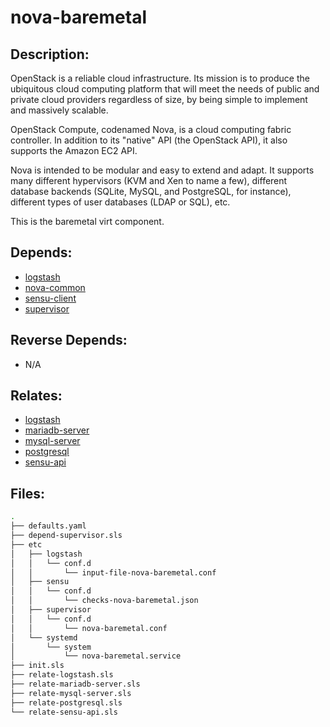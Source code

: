 # nova-baremetal

## Description:

OpenStack is a reliable cloud infrastructure. Its mission is to produce the ubiquitous cloud computing platform that will meet the needs of public and private cloud providers regardless of size, by being simple to implement and massively scalable.

OpenStack Compute, codenamed Nova, is a cloud computing fabric controller. In addition to its "native" API (the OpenStack API), it also supports the Amazon EC2 API.

Nova is intended to be modular and easy to extend and adapt. It supports many different hypervisors (KVM and Xen to name a few), different database backends (SQLite, MySQL, and PostgreSQL, for instance), different types of user databases (LDAP or SQL), etc.

This is the baremetal virt component.

## Depends:

  -  [logstash](/salt/logstash)
  -  [nova-common](/salt/nova-common)
  -  [sensu-client](/salt/sensu-client)
  -  [supervisor](/salt/supervisor)

## Reverse Depends:

  -  N/A

## Relates:

  -  [logstash](/salt/logstash)
  -  [mariadb-server](/salt/mariadb-server)
  -  [mysql-server](/salt/mysql-server)
  -  [postgresql](/salt/postgresql)
  -  [sensu-api](/salt/sensu-api)

## Files:

```bash
.
├── defaults.yaml
├── depend-supervisor.sls
├── etc
│   ├── logstash
│   │   └── conf.d
│   │       └── input-file-nova-baremetal.conf
│   ├── sensu
│   │   └── conf.d
│   │       └── checks-nova-baremetal.json
│   ├── supervisor
│   │   └── conf.d
│   │       └── nova-baremetal.conf
│   └── systemd
│       └── system
│           └── nova-baremetal.service
├── init.sls
├── relate-logstash.sls
├── relate-mariadb-server.sls
├── relate-mysql-server.sls
├── relate-postgresql.sls
└── relate-sensu-api.sls
```
